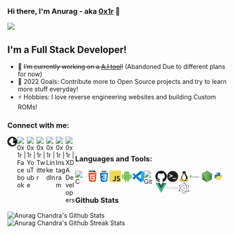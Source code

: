 

### Hi there, I'm Anurag - aka [0x1r][website] 👋
![](https://komarev.com/ghpvc/?username=0x1r)




## I'm a Full Stack Developer!

- 🔭 ~~I’m currently working on a [A.I tool](https://radiation.com)!~~ (Abandoned Due to different plans for now)
- 🥅 2022 Goals: Contribute more to Open Source projects and try to learn more stuff everyday!
- ⚡ Hobbies: I love reverse engineering websites and building Custom ROMs!



### Connect with me:

[<img align="left" alt="0x1r" width="22px" src="https://raw.githubusercontent.com/iconic/open-iconic/master/svg/globe.svg" />][website]
[<img align="left" alt="0x1r | Facebook" width="22px" src="https://cdn.jsdelivr.net/npm/simple-icons@v3/icons/facebook.svg" />][facebook]
[<img align="left" alt="0x1r | YouTube" width="22px" src="https://cdn.jsdelivr.net/npm/simple-icons@v3/icons/youtube.svg" />][youtube]
[<img align="left" alt="0x1r | Twitter" width="22px" src="https://cdn.jsdelivr.net/npm/simple-icons@v3/icons/twitter.svg" />][twitter]
[<img align="left" alt="0x1r | LinkedIn" width="22px" src="https://cdn.jsdelivr.net/npm/simple-icons@v3/icons/linkedin.svg" />][linkedin]
[<img align="left" alt="0x1r | Instagram" width="22px" src="https://cdn.jsdelivr.net/npm/simple-icons@v3/icons/instagram.svg" />][instagram]
[<img align="left" alt="0x1r | XDA Developers" width="22px" src="https://icons.veryicon.com/png/o/object/material_design_icons/xda-7.png">][xda]

<br />

### Languages and Tools:

<img align="left" alt="C" width="26px" src="https://img.icons8.com/color/48/000000/c-programming.png" />

<img align="left" alt="HTML5" width="26px" src="https://raw.githubusercontent.com/github/explore/80688e429a7d4ef2fca1e82350fe8e3517d3494d/topics/html/html.png" />

<img align="left" alt="CSS3" width="26px" src="https://raw.githubusercontent.com/github/explore/80688e429a7d4ef2fca1e82350fe8e3517d3494d/topics/css/css.png" />

<img align="left" alt="Javascript" width="26px" src="https://raw.githubusercontent.com/github/explore/80688e429a7d4ef2fca1e82350fe8e3517d3494d/topics/javascript/javascript.png">

<img align="left" alt="Android" width="26px" src="https://raw.githubusercontent.com/github/explore/80688e429a7d4ef2fca1e82350fe8e3517d3494d/topics/android/android.png" />

<img align="left" alt="Visual Studio Code" width="26px" src="https://raw.githubusercontent.com/github/explore/80688e429a7d4ef2fca1e82350fe8e3517d3494d/topics/visual-studio-code/visual-studio-code.png" />

<img align="left" alt="Git" width="26px" src="https://img.icons8.com/color/48/000000/git.png" />

<img align="left" alt="GitHub" width="26px" src="https://raw.githubusercontent.com/github/explore/78df643247d429f6cc873026c0622819ad797942/topics/github/github.png" />

<img align="left" alt="Terminal" width="26px" src="https://raw.githubusercontent.com/github/explore/d92924b1d925bb134e308bd29c9de6c302ed3beb/topics/terminal/terminal.png" />

<img align="left" alt="Linux" width="26px" src="https://raw.githubusercontent.com/github/explore/80688e429a7d4ef2fca1e82350fe8e3517d3494d/topics/linux/linux.png">

<img align="left" alt="MongoDB" width="26px" src="https://raw.githubusercontent.com/github/explore/80688e429a7d4ef2fca1e82350fe8e3517d3494d/topics/mongodb/mongodb.png">

<img align="left" alt="NodeJS" width="26px" src="https://raw.githubusercontent.com/github/explore/80688e429a7d4ef2fca1e82350fe8e3517d3494d/topics/nodejs/nodejs.png">

<img align="left" alt="Python" width="26px" src="https://raw.githubusercontent.com/github/explore/80688e429a7d4ef2fca1e82350fe8e3517d3494d/topics/python/python.png">

<img align="left" alt="Vue.js" width="26px" src="https://raw.githubusercontent.com/github/explore/80688e429a7d4ef2fca1e82350fe8e3517d3494d/topics/vue/vue.png">

<img align="left" alt="Express" width="26px" src="https://raw.githubusercontent.com/github/explore/80688e429a7d4ef2fca1e82350fe8e3517d3494d/topics/express/express.png">

<img align="left" alt="Electron" width="26px" src="https://raw.githubusercontent.com/github/explore/80688e429a7d4ef2fca1e82350fe8e3517d3494d/topics/electron/electron.png">

<br />
<br />

### Github Stats

<img alt="Anurag Chandra's Github Stats" src="https://github-readme-stats.vercel.app/api?username=0x1r&show_icons=true&include_all_commits=true&count_private=true&theme=dark" />
<br />
<img alt="Anurag Chandra's Github Streak Stats" src="http://github-readme-streak-stats.herokuapp.com/?user=0x1r&theme=dark" />

[website]: https://fb.me/radiation0x1r
[facebook]: https://fb.me/radiation0x1r
[twitter]: https://twitter.com/radiation_0x1r
[youtube]: https://www.youtube.com/channel/UC2F5rFF7dHle9adF1LTBPPA
[instagram]: https://www.instagram.com/itsradiation/
[linkedin]: https://www.linkedin.com/in/0x1r/
[xda]: https://forum.xda-developers.com/m/0x1r.12063207/
